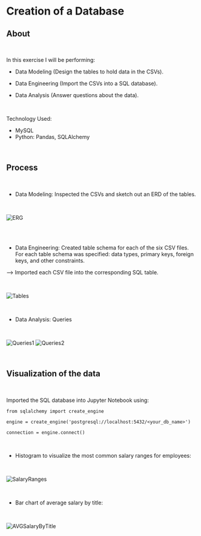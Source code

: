 # Creation of a Database

## About
<br>

In this exercise I will be performing:

* Data Modeling (Design the tables to hold data in the CSVs).

* Data Engineering (Import the CSVs into a SQL database).

* Data Analysis (Answer questions about the data).

<br>

Technology Used:

* MySQL
* Python: Pandas, SQLAlchemy

<br>

## Process

<br>

* Data Modeling: Inspected the CSVs and sketch out an ERD of the tables.

<br>

![ERG](ERD.png)

<br><br>

* Data Engineering: Created table schema for each of the six CSV files. For each table schema was specified: data types, primary keys, foreign keys, and other constraints.

--> Imported each CSV file into the corresponding SQL table.

<br>

![Tables](Tables.PNG)

<br>

* Data Analysis: Queries <br>

<br>

![Queries1](Queries1.PNG)
![Queries2](Queries2.PNG)

<br>

## Visualization of the data

<br>

Imported the SQL database into Jupyter Notebook using:

```text
from sqlalchemy import create_engine

engine = create_engine('postgresql://localhost:5432/<your_db_name>')

connection = engine.connect()
```
<br>

* Histogram to visualize the most common salary ranges for employees:

<br>

![SalaryRanges](SalaryRanges.PNG)

<br>

* Bar chart of average salary by title:

<br>

![AVGSalaryByTitle](AvgSalaryTitle.PNG)

<br><br>
